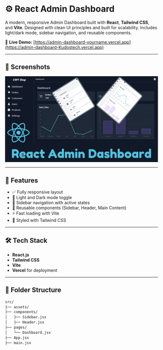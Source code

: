 # ⚙️ React Admin Dashboard

A modern, responsive Admin Dashboard built with **React**, **Tailwind CSS**, and **Vite**. Designed with clean UI principles and built for scalability. Includes light/dark mode, sidebar navigation, and reusable components.

🔗 **Live Demo:** [https://admin-dashboard-yourname.vercel.app](https://admin-dashboard-Kudostech.vercel.app)

---

## 📸 Screenshots

![Dashboard Screenshot](./Thumbnail.png)

---

## 🚀 Features

- ✅ Fully responsive layout
- 🌙 Light and Dark mode toggle
- 🧭 Sidebar navigation with active states
- 🧩 Reusable components (Sidebar, Header, Main Content)
- ⚡ Fast loading with Vite
- 🎨 Styled with Tailwind CSS

---

## 🛠️ Tech Stack

- **React.js**
- **Tailwind CSS**
- **Vite**
- **Vercel** for deployment

---

## 📁 Folder Structure

```bash
src/
├── assets/
├── components/
│   ├── Sidebar.jsx
│   ├── Header.jsx
├── pages/
│   └── Dashboard.jsx
├── App.jsx
├── main.jsx
